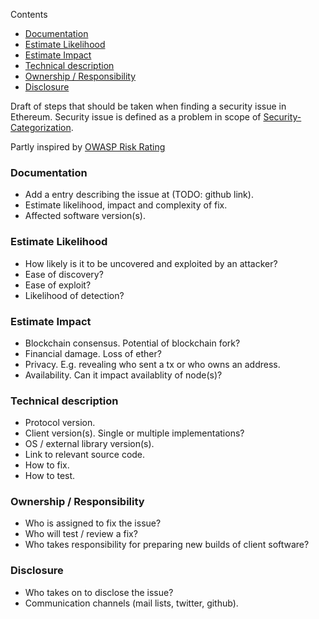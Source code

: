 <!-- START doctoc generated TOC please keep comment here to allow auto update -->
<!-- DON'T EDIT THIS SECTION, INSTEAD RE-RUN doctoc TO UPDATE -->
Contents

- [Documentation](#documentation)
- [Estimate Likelihood](#estimate-likelihood)
- [Estimate Impact](#estimate-impact)
- [Technical description](#technical-description)
- [Ownership / Responsibility](#ownership--responsibility)
- [Disclosure](#disclosure)

<!-- END doctoc generated TOC please keep comment here to allow auto update -->

Draft of steps that should be taken when finding a security issue in Ethereum. Security issue is defined as a problem in scope of [Security-Categorization](https://github.com/ethereum/wiki/wiki/Security-Categorization).

Partly inspired by [OWASP Risk Rating](https://www.owasp.org/index.php/OWASP_Risk_Rating_Methodology)

### Documentation

* Add a entry describing the issue at (TODO: github link).
* Estimate likelihood, impact and complexity of fix.
* Affected software version(s).

### Estimate Likelihood

* How likely is it to be uncovered and exploited by an attacker?
* Ease of discovery?
* Ease of exploit?
* Likelihood of detection?

### Estimate Impact

* Blockchain consensus. Potential of blockchain fork?
* Financial damage. Loss of ether?
* Privacy. E.g. revealing who sent a tx or who owns an address.
* Availability. Can it impact availablity of node(s)?

### Technical description

* Protocol version.
* Client version(s). Single or multiple implementations?
* OS / external library version(s).
* Link to relevant source code.
* How to fix.
* How to test.

### Ownership / Responsibility

* Who is assigned to fix the issue?
* Who will test / review a fix?
* Who takes responsibility for preparing new builds of client software?

### Disclosure

* Who takes on to disclose the issue?
* Communication channels (mail lists, twitter, github).
